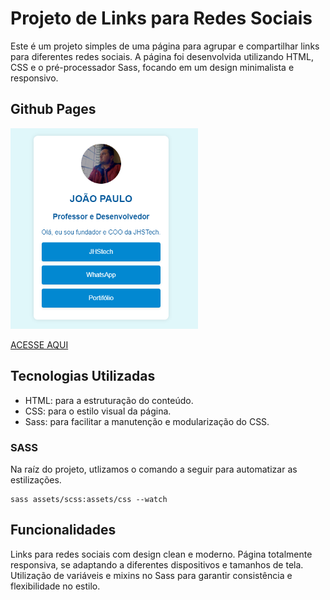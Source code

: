 # Projeto de Links para Redes Sociais
Este é um projeto simples de uma página para agrupar e compartilhar links para diferentes redes sociais. A página foi desenvolvida utilizando HTML, CSS e o pré-processador Sass, focando em um design minimalista e responsivo.

## Github Pages


<img src="./assets/images/project.PNG" width="300px"/>

[ACESSE AQUI](https://joaopaulopereirax.github.io/links/)

## Tecnologias Utilizadas

- HTML: para a estruturação do conteúdo.
- CSS: para o estilo visual da página.
- Sass: para facilitar a manutenção e modularização do CSS.

### SASS
Na raíz do projeto, utlizamos o comando a seguir para automatizar as estilizações.

```
sass assets/scss:assets/css --watch
```



## Funcionalidades

Links para redes sociais com design clean e moderno.
Página totalmente responsiva, se adaptando a diferentes dispositivos e tamanhos de tela.
Utilização de variáveis e mixins no Sass para garantir consistência e flexibilidade no estilo.